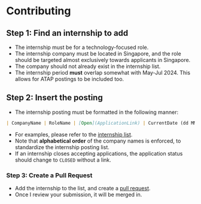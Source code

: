 <h1>Contributing</h1>

<h2>Step 1: Find an internship to add</h2>

* The internship must be for a technology-focused role.
* The internship company must be located in Singapore, and the role should be targeted almost exclusively towards applicants in Singapore.
* The company should not already exist in the internship list.
* The internship period **must** overlap somewhat with May-Jul 2024. This allows for ATAP postings to be included too.

<h2>Step 2: Insert the posting</h2>

* The internship posting must be formatted in the following manner:

```Markdown
| CompanyName | RoleName | [Open](ApplicationLink) | CurrentDate (dd MMM yyyy) |
```
* For examples, please refer to the [internship list](README.md).
* Note that **alphabetical order** of the company names is enforced, to standardize the internship posting list.
* If an internship closes accepting applications, the application status should change to `CLOSED` without a link.

<h3>Step 3: Create a Pull Request</h3>

* Add the internship to the list, and create a [pull request](https://www.freecodecamp.org/news/how-to-make-your-first-pull-request-on-github-3/).
* Once I review your submission, it will be merged in.